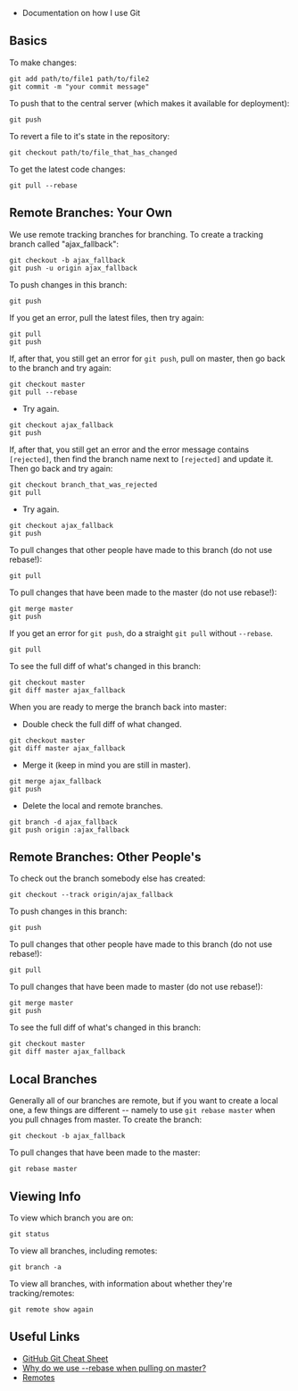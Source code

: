 - Documentation on how I use Git
## Basics
To make changes:
```
git add path/to/file1 path/to/file2
git commit -m "your commit message"
```
To push that to the central server (which makes it available for deployment):
```
git push
```
To revert a file to it's state in the repository:
```
git checkout path/to/file_that_has_changed
```
To get the latest code changes:
```
git pull --rebase
```

## Remote Branches: Your Own
We use remote tracking branches for branching.
To create a tracking branch called "ajax_fallback":
```
git checkout -b ajax_fallback
git push -u origin ajax_fallback
```
To push changes in this branch:
```
git push
```
If you get an error, pull the latest files, then try again:
```
git pull
git push
```
If, after that, you still get an error for `git push`, pull on master, then go 
back to the branch and try again:
```
git checkout master
git pull --rebase
```
- Try again.
```
git checkout ajax_fallback
git push
```
If, after that, you still get an error and the error message contains `[rejected]`,
then find the branch name next to `[rejected]` and update it. Then go back 
and try again:
```
git checkout branch_that_was_rejected
git pull
```
- Try again.
```
git checkout ajax_fallback
git push
```
To pull changes that other people have made to this branch (do not use rebase!):
```
git pull
```
To pull changes that have been made to the master (do not use rebase!):
```
git merge master
git push
```
If you get an error for `git push`, do a straight `git pull` without `--rebase`.
```
git pull
```
To see the full diff of what's changed in this branch:
```
git checkout master
git diff master ajax_fallback
```
When you are ready to merge the branch back into master:
- Double check the full diff of what changed.
```
git checkout master
git diff master ajax_fallback
```
- Merge it (keep in mind you are still in master).
```
git merge ajax_fallback
git push
```
- Delete the local and remote branches.
```
git branch -d ajax_fallback
git push origin :ajax_fallback
```

## Remote Branches: Other People's
To check out the branch somebody else has created:
```
git checkout --track origin/ajax_fallback
```
To push changes in this branch:
```
git push
```
To pull changes that other people have made to this branch (do not use rebase!):
```
git pull
```
To pull changes that have been made to master (do not use rebase!):
```
git merge master
git push
```
To see the full diff of what's changed in this branch:
```
git checkout master
git diff master ajax_fallback
```

## Local Branches
Generally all of our branches are remote, but if you want to create a local one,
a few things are different -- namely to use `git rebase master` when you 
pull chnages from master.
To create the branch:
```
git checkout -b ajax_fallback
```
To pull changes that have been made to the master:
```
git rebase master
```


## Viewing Info
To view which branch you are on:
```
git status
```
To view all branches, including remotes:
```
git branch -a
```
To view all branches, with information about whether they're tracking/remotes:
```
git remote show again
```

## Useful Links
- [GitHub Git Cheat Sheet](http://help.hithub.com/git-cheat-sheets/)
- [Why do we use --rebase when pulling on master?](http://gitready.com/advanced/2009/02/11/pull-with-rebase.html)
- [Remotes](http://progit.org/book/ch3-5.html)
